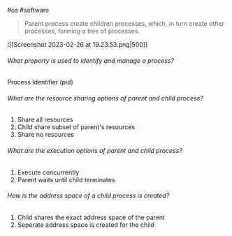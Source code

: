 #os  #software 

> Parent process create children processes, which, in turn create other processes, forming a tree of processes.

![[Screenshot 2023-02-26 at 19.23.53.png|500]]

###### What property is used to identify and manage a process?
Process Identifier (pid)

###### What are the resource sharing options of parent and child process?
1. Share all resources
2. Child share subset of parent's resources
3. Share no resources

###### What are the execution options of parent and child process?
1. Execute concurrently 
2. Parent waits until child terminates

###### How is the address space of a child process is created?
1. Child shares the exact address space of the parent
2. Seperate address space is created for the child

